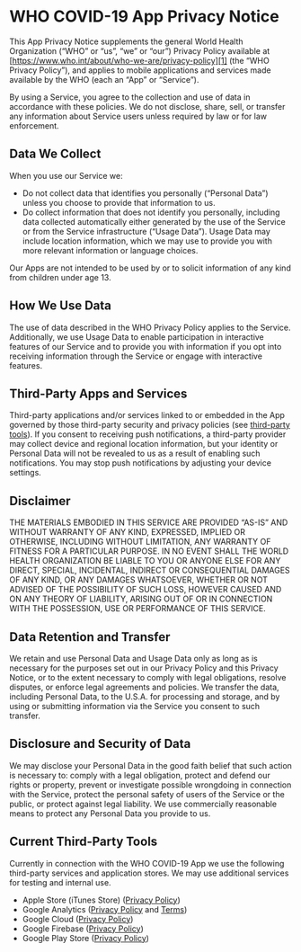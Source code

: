 # WHO COVID-19 App Privacy Notice

This App Privacy Notice supplements the general World Health Organization (“WHO” or “us”, “we” or “our”) Privacy Policy available at [https://www.who.int/about/who-we-are/privacy-policy][1] (the “WHO Privacy Policy”), and applies to mobile applications and services made available by the WHO (each an “App” or “Service”).

By using a Service, you agree to the collection and use of data in accordance with these policies. We do not disclose, share, sell, or transfer any information about Service users unless required by law or for law enforcement.

## Data We Collect

When you use our Service we:

* Do not collect data that identifies you personally (“Personal Data”) unless you choose to provide that information to us.
* Do collect information that does not identify you personally, including data collected automatically either generated by the use of the Service or from the Service infrastructure (“Usage Data”). Usage Data may include location information, which we may use to provide you with more relevant information or language choices.

Our Apps are not intended to be used by or to solicit information of any kind from children under age 13.

## How We Use Data

The use of data described in the WHO Privacy Policy applies to the Service. Additionally, we use Usage Data to enable participation in interactive features of our Service and to provide you with information if you opt into receiving information through the Service or engage with interactive features.

## Third-Party Apps and Services

Third-party applications and/or services linked to or embedded in the App governed by those third-party security and privacy policies (see [third-party tools][8]). If you consent to receiving push notifications, a third-party provider may collect device and regional location information, but your identity or Personal Data will not be revealed to us as a result of enabling such notifications. You may stop push notifications by adjusting your device settings.

## Disclaimer

THE MATERIALS EMBODIED IN THIS SERVICE ARE PROVIDED “AS-IS” AND WITHOUT WARRANTY OF ANY KIND, EXPRESSED, IMPLIED OR OTHERWISE, INCLUDING WITHOUT LIMITATION, ANY WARRANTY OF FITNESS FOR A PARTICULAR PURPOSE. IN NO EVENT SHALL THE WORLD HEALTH ORGANIZATION BE LIABLE TO YOU OR ANYONE ELSE FOR ANY DIRECT, SPECIAL, INCIDENTAL, INDIRECT OR CONSEQUENTIAL DAMAGES OF ANY KIND, OR ANY DAMAGES WHATSOEVER, WHETHER OR NOT ADVISED OF THE POSSIBILITY OF SUCH LOSS, HOWEVER CAUSED AND ON ANY THEORY OF LIABILITY, ARISING OUT OF OR IN CONNECTION WITH THE POSSESSION, USE OR PERFORMANCE OF THIS SERVICE.

## Data Retention and Transfer

We retain and use Personal Data and Usage Data only as long as is necessary for the purposes set out in our Privacy Policy and this Privacy Notice, or to the extent necessary to comply with legal obligations, resolve disputes, or enforce legal agreements and policies. We transfer the data, including Personal Data, to the U.S.A. for processing and storage, and by using or submitting information via the Service you consent to such transfer.

## Disclosure and Security of Data

We may disclose your Personal Data in the good faith belief that such action is necessary to: comply with a legal obligation, protect and defend our rights or property, prevent or investigate possible wrongdoing in connection with the Service, protect the personal safety of users of the Service or the public, or protect against legal liability. We use commercially reasonable means to protect any Personal Data you provide to us.

## Current Third-Party Tools

Currently in connection with the WHO COVID-19 App we use the following third-party services and application stores. We may use additional services for testing and internal use.

* Apple Store (iTunes Store) ([Privacy Policy][2])
* Google Analytics ([Privacy Policy][3] and [Terms][4])
* Google Cloud ([Privacy Policy][5])
* Google Firebase ([Privacy Policy][6])
* Google Play Store ([Privacy Policy][7])

[1]: https://www.who.int/about/who-we-are/privacy-policy
[2]: https://www.apple.com/legal/privacy/en-ww
[3]: https://support.google.com/analytics/answer/6004245
[4]: https://www.google.com/analytics/terms
[5]: https://cloud.google.com/security/privacy
[6]: https://firebase.google.com/support/privacy
[7]: https://policies.google.com/privacy?hl=en&gl=us
[8]: #current-third-party-tools
